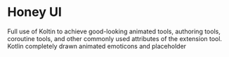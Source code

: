 # Honey UI

Full use of Koltin to achieve good-looking animated tools, authoring tools, coroutine tools, and other commonly used attributes of the extension tool. Kotlin completely drawn animated emoticons and placeholder
